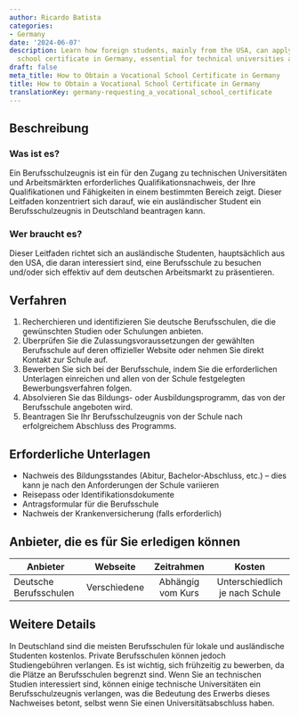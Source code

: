 ```yaml
---
author: Ricardo Batista
categories:
- Germany
date: '2024-06-07'
description: Learn how foreign students, mainly from the USA, can apply for a vocational
  school certificate in Germany, essential for technical universities and job markets.
draft: false
meta_title: How to Obtain a Vocational School Certificate in Germany
title: How to Obtain a Vocational School Certificate in Germany
translationKey: germany-requesting_a_vocational_school_certificate
---
```



## Beschreibung
### Was ist es?
Ein Berufsschulzeugnis ist ein für den Zugang zu technischen Universitäten und Arbeitsmärkten erforderliches Qualifikationsnachweis, der Ihre Qualifikationen und Fähigkeiten in einem bestimmten Bereich zeigt. Dieser Leitfaden konzentriert sich darauf, wie ein ausländischer Student ein Berufsschulzeugnis in Deutschland beantragen kann.

### Wer braucht es?
Dieser Leitfaden richtet sich an ausländische Studenten, hauptsächlich aus den USA, die daran interessiert sind, eine Berufsschule zu besuchen und/oder sich effektiv auf dem deutschen Arbeitsmarkt zu präsentieren.

## Verfahren
1. Recherchieren und identifizieren Sie deutsche Berufsschulen, die die gewünschten Studien oder Schulungen anbieten.
2. Überprüfen Sie die Zulassungsvoraussetzungen der gewählten Berufsschule auf deren offizieller Website oder nehmen Sie direkt Kontakt zur Schule auf.
3. Bewerben Sie sich bei der Berufsschule, indem Sie die erforderlichen Unterlagen einreichen und allen von der Schule festgelegten Bewerbungsverfahren folgen.
4. Absolvieren Sie das Bildungs- oder Ausbildungsprogramm, das von der Berufsschule angeboten wird.
5. Beantragen Sie Ihr Berufsschulzeugnis von der Schule nach erfolgreichem Abschluss des Programms.

## Erforderliche Unterlagen
- Nachweis des Bildungsstandes (Abitur, Bachelor-Abschluss, etc.) – dies kann je nach den Anforderungen der Schule variieren
- Reisepass oder Identifikationsdokumente
- Antragsformular für die Berufsschule
- Nachweis der Krankenversicherung (falls erforderlich)

## Anbieter, die es für Sie erledigen können

| Anbieter        |     Webseite     |     Zeitrahmen    |       Kosten      |
| --------------- | --------------- |  :-------------: | :-------------: |
| Deutsche Berufsschulen |  Verschiedene  |    Abhängig vom Kurs    |  Unterschiedlich je nach Schule |

## Weitere Details
In Deutschland sind die meisten Berufsschulen für lokale und ausländische Studenten kostenlos. Private Berufsschulen können jedoch Studiengebühren verlangen. Es ist wichtig, sich frühzeitig zu bewerben, da die Plätze an Berufsschulen begrenzt sind. Wenn Sie an technischen Studien interessiert sind, können einige technische Universitäten ein Berufsschulzeugnis verlangen, was die Bedeutung des Erwerbs dieses Nachweises betont, selbst wenn Sie einen Universitätsabschluss haben.